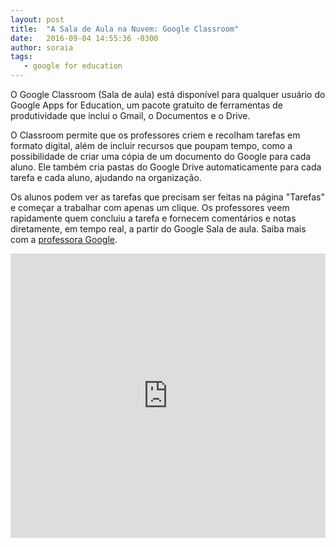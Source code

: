 ```yaml
---
layout: post
title:  "A Sala de Aula na Nuvem: Google Classroom"
date:   2016-09-04 14:55:36 -0300
author: soraia
tags: 
   - google for education
---
```


O Google Classroom (Sala de aula) está disponível para qualquer usuário do Google Apps for Education, um pacote gratuito de ferramentas de produtividade que inclui o Gmail, o Documentos e o Drive.

O Classroom permite que os professores criem e recolham tarefas em formato digital, além de incluir recursos que poupam tempo, como a possibilidade de criar uma cópia de um documento do Google para cada aluno. Ele também cria pastas do Google Drive automaticamente para cada tarefa e cada aluno, ajudando na organização.

Os alunos podem ver as tarefas que precisam ser feitas na página "Tarefas" e começar a trabalhar com apenas um clique. Os professores veem rapidamente quem concluiu a tarefa e fornecem comentários e notas diretamente, em tempo real, a partir do Google Sala de aula. Saiba mais com a [professora Google](http://professoragoogle.com.br).

<iframe 
  width="100%" 
  height="455" 
  src="http://www.youtube.com/embed/JnnoFd7XxtE?&autoplay=1&autohide=1&modestbranding=0&showinfo=0&ap=%2526fmt%3D22" 
  frameborder="0" 
  allowfullscreen>
</iframe>